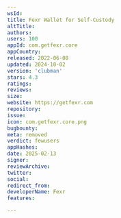 ```yaml
---
wsId: 
title: Fexr Wallet for Self-Custody
altTitle: 
authors: 
users: 100
appId: com.getfexr.core
appCountry: 
released: 2022-06-08
updated: 2024-10-02
version: 'clubman'
stars: 4.3
ratings: 
reviews: 
size: 
website: https://getfexr.com
repository: 
issue: 
icon: com.getfexr.core.png
bugbounty: 
meta: removed
verdict: fewusers
appHashes: 
date: 2025-02-13
signer: 
reviewArchive: 
twitter: 
social: 
redirect_from: 
developerName: Fexr
features: 

---
```


